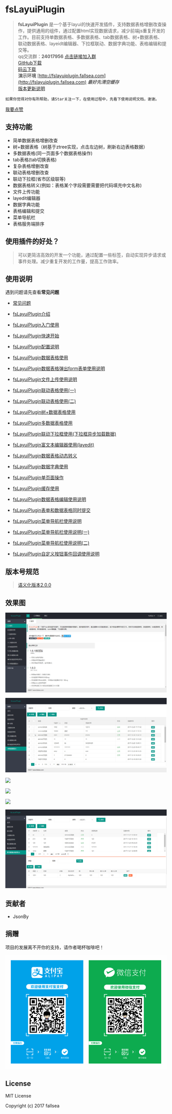 # fsLayuiPlugin

> **fsLayuiPlugin** 是一个基于layui的快速开发插件，支持数据表格增删改查操作，提供通用的组件，通过配置html实现数据请求，减少前端js重复开发的工作。目前支持单数据表格、多数据表格、tab数据表格、树+数据表格、联动数据表格、layeidt编辑器、下拉框联动、数据字典功能、表格编辑和提交等。  
qq交流群：**24017956** [点击链接加入群](https://jq.qq.com/?_wv=1027&k=5uImi0a)  
> [GitHub下载](https://github.com/fallsea/fsLayuiPlugin)   
[码云下载](https://gitee.com/fallsea/fsLayuiPlugin)  
> **演示环境** [http://fslayuiplugin.fallsea.com](http://fslayuiplugin.fallsea.com) ***最好先清空缓存***  
> [版本更新说明](https://github.com/fallsea/fsLayuiPlugin/releases)  


`如果你觉得对你有所帮助，请Star关注一下，在使用过程中，先看下使用说明文档，谢谢。`

[我要点赞](http://fly.layui.com/case/u/1154664)


## 支持功能

* 简单数据表格增删改查
* 树+数据表格（树基于ztree实现，点击左边树，刷新右边表格数据）
* 多数据表格(同一页面多个数据表格操作)
* tab表格(tab切换表格)
* 复杂表格增删改查
* 联动表格增删改查
* 联动下拉框(省市区级联等)
* 数据表格转义(例如：表格某个字段需要需要把代码填充中文名称)
* 文件上传功能
* layedit编辑器
* 数据字典功能
* 表格编辑和提交
* 菜单导航栏
* 表格服务端排序

## 使用插件的好处？

> 可以更简洁高效的开发一个功能，通过配置一些标签，自动实现异步请求或事件处理。减少重复开发的工作量，提高工作效率。

## 使用说明

遇到问题请先查看**常见问题**

* [常见问题](http://www.itcto.cn/layui/fsLayuiPluginFaq/)  


 * [fsLayuiPlugin介绍](http://www.itcto.cn/layui/fsLayuiPlugin%E4%BB%8B%E7%BB%8D/)  

* [fsLayuiPlugin入门使用](http://www.itcto.cn/layui/fsLayuiPlugin%E5%85%A5%E9%97%A8%E4%BD%BF%E7%94%A8/)

* [fsLayuiPlugin快速开始](http://www.itcto.cn/layui/fsLayuiPlugin%E5%BF%AB%E9%80%9F%E5%BC%80%E5%A7%8B/)

* [fsLayuiPlugin配置说明](http://www.itcto.cn/layui/fsLayuiPlugin%E9%85%8D%E7%BD%AE%E8%AF%B4%E6%98%8E/)

* [fsLayuiPlugin数据表格使用](http://www.itcto.cn/layui/fsLayuiPlugin%E6%95%B0%E6%8D%AE%E8%A1%A8%E6%A0%BC%E4%BD%BF%E7%94%A8/)  

* [fsLayuiPlugin数据表格弹出form表单使用说明](http://www.itcto.cn/layui/fsLayuiPlugin%E6%95%B0%E6%8D%AE%E8%A1%A8%E6%A0%BC%E5%BC%B9%E5%87%BAform%E8%A1%A8%E5%8D%95%E8%AF%B4%E6%98%8E/)  

* [fsLayuiPlugin文件上传使用说明](http://www.itcto.cn/layui/fsLayuiPlugin%E9%99%84%E4%BB%B6%E4%B8%8A%E4%BC%A0%E4%BD%BF%E7%94%A8%E8%AF%B4%E6%98%8E/)  

* [fsLayuiPlugin联动表格使用(一)](http://www.itcto.cn/layui/linkageDatagrid/)  

* [fsLayuiPlugin联动表格使用(二)](http://www.itcto.cn/layui/linkageDatagrid2/)  

* [fsLayuiPlugin树+数据表格使用](http://www.itcto.cn/layui/fsLayuiPlugin%E6%95%B0%E6%8D%AE%E8%A1%A8%E6%A0%BC%E6%A0%91%E4%BD%BF%E7%94%A8/)  

* [fsLayuiPlugin多数据表格使用](http://www.itcto.cn/layui/%E5%A4%9A%E6%95%B0%E6%8D%AE%E8%A1%A8%E6%A0%BC%E4%BD%BF%E7%94%A8/)  

* [fsLayuiPlugin联动下拉框使用(下拉框异步加载数据)](http://www.itcto.cn/layui/fsLayuiPluginSelect/)  

* [fsLayuiPlugin富文本编辑器使用(layedit)](http://www.itcto.cn/layui/fsLayuiPluginLayedit/)  

* [fsLayuiPlugin数据表格动态转义](http://www.itcto.cn/layui/fsLayuiPlugin%E6%95%B0%E6%8D%AE%E8%A1%A8%E6%A0%BC%E5%8A%A8%E6%80%81%E8%BD%AC%E4%B9%89/)  

* [fsLayuiPlugin数据字典使用](http://www.itcto.cn/layui/fsLayuiPlugin%E6%95%B0%E6%8D%AE%E5%AD%97%E5%85%B8%E4%BD%BF%E7%94%A8/)  

* [fsLayuiPlugin单页面操作](http://www.itcto.cn/layui/fsLayuiPlugin%E5%8D%95%E9%A1%B5%E9%9D%A2%E6%93%8D%E4%BD%9C/)  

* [fsLayuiPlugin缓存使用](http://www.itcto.cn/layui/fsLayuiPlugin%E7%BC%93%E5%AD%98%E4%BD%BF%E7%94%A8/)  

* [fsLayuiPlugin数据表格编辑使用说明](http://www.itcto.cn/layui/fsLayuiPlugin%E6%95%B0%E6%8D%AE%E8%A1%A8%E6%A0%BC%E7%BC%96%E8%BE%91%E4%BD%BF%E7%94%A8%E8%AF%B4%E6%98%8E/)  

* [fsLayuiPlugin表单和数据表格同时提交](http://www.itcto.cn/layui/fsLayuiPlugin%E8%A1%A8%E5%8D%95%E5%92%8C%E6%95%B0%E6%8D%AE%E8%A1%A8%E6%A0%BC%E5%90%8C%E6%97%B6%E6%8F%90%E4%BA%A4/)  

* [fsLayuiPlugin菜单导航栏使用说明](http://www.itcto.cn/layui/fsLayuiPlugin%E8%8F%9C%E5%8D%95%E5%AF%BC%E8%88%AA%E6%A0%8F%E4%BD%BF%E7%94%A8%E8%AF%B4%E6%98%8E/)  


* [fsLayuiPlugin菜单导航栏使用说明(一)](http://www.itcto.cn/layui/fsLayuiPlugin%E8%8F%9C%E5%8D%95%E5%AF%BC%E8%88%AA%E6%A0%8F%E4%BD%BF%E7%94%A8%E8%AF%B4%E6%98%8E/)  


* [fsLayuiPlugin菜单导航栏使用说明(二)](http://www.itcto.cn/layui/fsLayuiPlugin%E8%8F%9C%E5%8D%95%E5%AF%BC%E8%88%AA%E6%A0%8F%E4%BD%BF%E7%94%A8%E8%AF%B4%E6%98%8E2/)


* [fsLayuiPlugin自定义按钮事件回调使用说明](http://www.itcto.cn/layui/fsLayuiPlugin%E8%87%AA%E5%AE%9A%E4%B9%89%E6%8C%89%E9%92%AE%E4%BA%8B%E4%BB%B6/)


## 版本号规范

> [语义化版本2.0.0](http://www.itcto.cn/news/%E8%AF%AD%E4%B9%89%E5%8C%96%E7%89%88%E6%9C%AC2/)


## 效果图


![](fsLayuiPlugin/images/2017-12-26_10-50-53.gif)

![](fsLayuiPlugin/images/2017-12-20_17-29-51.gif)

![](fsLayuiPlugin/images/2017-12-20_17-48-15.gif)

![](fsLayuiPlugin/images/treeDatagrid.png)

![](fsLayuiPlugin/images/multiDatagrid.png)

![](fsLayuiPlugin/images/linkageDatagrid2.png)



## 贡献者

* JsonBy

## 捐赠

项目的发展离不开你的支持，请作者喝杯咖啡吧！

![](fsLayuiPlugin/images/zhifu.png)


## License

MIT License

Copyright (c) 2017 fallsea
